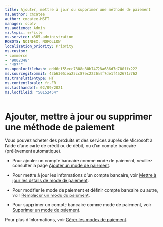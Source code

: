 ```yaml
---
title: Ajouter, mettre à jour ou supprimer une méthode de paiement
ms.author: cmcatee
author: cmcatee-MSFT
manager: scotv
ms.audience: Admin
ms.topic: article
ms.service: o365-administration
ROBOTS: NOINDEX, NOFOLLOW
localization_priority: Priority
ms.custom:
- commerce
- "9002348"
- "4574"
ms.openlocfilehash: edd6cf55ecc7808e80b74728a686d7d700ffc222
ms.sourcegitcommit: 43b6305cea25cc87ec2226a4f7de1f452671d762
ms.translationtype: HT
ms.contentlocale: fr-FR
ms.lasthandoff: 02/09/2021
ms.locfileid: "50152454"
---
```

# <a name="add-update-or-remove-payment-method"></a>Ajouter, mettre à jour ou supprimer une méthode de paiement

Vous pouvez acheter des produits et des services auprès de Microsoft à l’aide d’une carte de crédit ou de débit, ou d’un compte bancaire (prélèvement automatique).

- Pour ajouter un compte bancaire comme mode de paiement, veuillez consulter la page [Ajouter un mode de paiement](https://docs.microsoft.com/microsoft-365/commerce/billing-and-payments/manage-payment-methods#add-a-payment-method).

- Pour mettre à jour les informations d’un compte bancaire, voir [Mettre à jour les détails de mode de paiement](https://docs.microsoft.com/microsoft-365/commerce/billing-and-payments/manage-payment-methods#update-payment-method-details).

- Pour modifier le mode de paiement et définir compte bancaire ou autre, voir [Remplacer un mode de paiement](https://docs.microsoft.com/microsoft-365/commerce/billing-and-payments/manage-payment-methods#replace-a-payment-method).

- Pour supprimer un compte bancaire comme mode de paiement, voir [Supprimer un mode de paiement](https://docs.microsoft.com/microsoft-365/commerce/billing-and-payments/manage-payment-methods#delete-a-payment-method).

Pour plus d’informations, voir [Gérer les modes de paiement](https://docs.microsoft.com/microsoft-365/commerce/billing-and-payments/manage-payment-methods).
